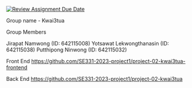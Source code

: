 [![Review Assignment Due Date](https://classroom.github.com/assets/deadline-readme-button-24ddc0f5d75046c5622901739e7c5dd533143b0c8e959d652212380cedb1ea36.svg)](https://classroom.github.com/a/lqwrJucr)

Group name - Kwai3tua

Group Members

Jirapat Namwong (ID: 642115008)
Yotsawat Lekwongthanasin (ID: 642115038)
Putthipong Ninwong (ID: 642115032)

Front End
https://github.com/SE331-2023-project1/project-02-kwai3tua-frontend

Back End
https://github.com/SE331-2023-project1/project-02-kwai3tua 
